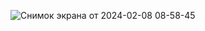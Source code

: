 ![Снимок экрана от 2024-02-08 08-58-45](https://github.com/Dmitry-Pr/Homework_course2/assets/61019019/55e5d409-a9f5-4d2c-b678-8fb276207125)
